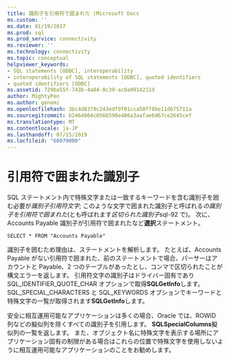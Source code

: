 ```yaml
---
title: 識別子を引用符で囲まれた |Microsoft Docs
ms.custom: ''
ms.date: 01/19/2017
ms.prod: sql
ms.prod_service: connectivity
ms.reviewer: ''
ms.technology: connectivity
ms.topic: conceptual
helpviewer_keywords:
- SQL statements [ODBC], interoperability
- interoperability of SQL statements [ODBC], quoted identifiers
- quoted identifiers [ODBC]
ms.assetid: 729ba55f-743b-4a04-8c39-ac0a9914211d
author: MightyPen
ms.author: genemi
ms.openlocfilehash: 3bc4d8378c243edf9f01cca58ff8be11d675711a
ms.sourcegitcommit: b2464064c0566590e486a3aafae6d67ce2645cef
ms.translationtype: MT
ms.contentlocale: ja-JP
ms.lasthandoff: 07/15/2019
ms.locfileid: "68079000"
---
```

# <a name="quoted-identifiers"></a>引用符で囲まれた識別子
SQL ステートメント内で特殊文字または一致するキーワードを含む識別子を囲む必要が*識別子引用符文字*; このような文字で囲まれた識別子と呼ばれる*の識別子を引用符で囲まれた*(とも呼ばれます*区切られた識別子*sql-92 で)。 次に、Accounts Payable 識別子が引用符で囲まれたなど**選択**ステートメント。  
  
```  
SELECT * FROM "Accounts Payable"  
```  
  
 識別子を囲むため理由は、ステートメントを解析します。 たとえば、Accounts Payable がない引用符で囲まれた、前のステートメントで場合、パーサーはアカウントと Payable、2 つのテーブルがあったとし、コンマで区切られたことが構文エラーを返します。 引用符文字の識別子はドライバー固有であり SQL_IDENTIFIER_QUOTE_CHAR オプションで取得**SQLGetInfo**します。 SQL_SPECIAL_CHARACTERS と SQL_KEYWORDS オプションでキーワードと特殊文字の一覧が取得されます**SQLGetInfo**します。  
  
 安全に相互運用可能なアプリケーションは多くの場合、Oracle では、ROWID 列などの擬似列を除くすべての識別子を引用します。 **SQLSpecialColumns**擬似列の一覧を返します。 また、オブジェクト名に特殊文字を表示する場所にアプリケーション固有の制限がある場合はこれらの位置で特殊文字を使用しないように相互運用可能なアプリケーションのことをお勧めします。
